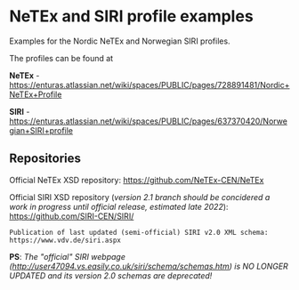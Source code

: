 # NeTEx and SIRI profile examples

Examples for the Nordic NeTEx and Norwegian SIRI profiles.

The profiles can be found at 

**NeTEx** - https://enturas.atlassian.net/wiki/spaces/PUBLIC/pages/728891481/Nordic+NeTEx+Profile

**SIRI** - https://enturas.atlassian.net/wiki/spaces/PUBLIC/pages/637370420/Norwegian+SIRI+profile

## Repositories ##
Official NeTEx XSD repository:
https://github.com/NeTEx-CEN/NeTEx

Official SIRI XSD repository (_version 2.1 branch should be concidered a work in progress until official release, estimated late 2022_):
https://github.com/SIRI-CEN/SIRI/

    Publication of last updated (semi-official) SIRI v2.0 XML schema:
    https://www.vdv.de/siri.aspx

**PS**: _The "official" SIRI webpage (http://user47094.vs.easily.co.uk/siri/schema/schemas.htm) is NO LONGER UPDATED and its version 2.0 schemas are deprecated!_
